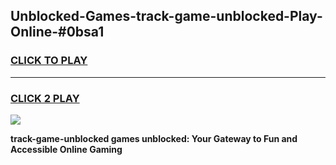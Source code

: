 
## Unblocked-Games-track-game-unblocked-Play-Online-#0bsa1
<h3>
<a href="https://premium.freeplayer.one?title=track-game-unblocked&ref=27F">CLICK TO PLAY</a></h3>
<hr>

<h3>
<a href="https://premium.freeplayer.one?title=track-game-unblocked&ref=27F">CLICK 2 PLAY</a>
  
</h3>

<a href="https://premium.freeplayer.one?title=track-game-unblocked&ref=27F"><img src="https://clearcache.store/games.png"></a>


**track-game-unblocked games unblocked: Your Gateway to Fun and Accessible Online Gaming**
